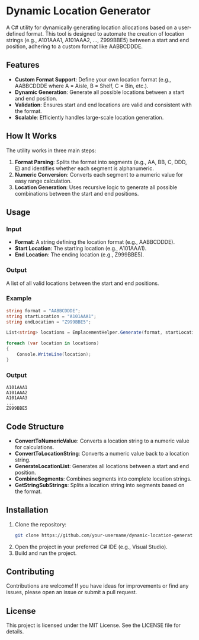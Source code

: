 
# Dynamic Location Generator

A C# utility for dynamically generating location allocations based on a user-defined format. This tool is designed to automate the creation of location strings (e.g., A101AAA1, A101AAA2, ..., Z999BBE5) between a start and end position, adhering to a custom format like AABBCDDDE.

## Features
- **Custom Format Support**: Define your own location format (e.g., AABBCDDDE where A = Aisle, B = Shelf, C = Bin, etc.).
- **Dynamic Generation**: Generate all possible locations between a start and end position.
- **Validation**: Ensures start and end locations are valid and consistent with the format.
- **Scalable**: Efficiently handles large-scale location generation.

## How It Works
The utility works in three main steps:
1. **Format Parsing**: Splits the format into segments (e.g., AA, BB, C, DDD, E) and identifies whether each segment is alphanumeric.
2. **Numeric Conversion**: Converts each segment to a numeric value for easy range calculation.
3. **Location Generation**: Uses recursive logic to generate all possible combinations between the start and end positions.

## Usage
### Input
- **Format**: A string defining the location format (e.g., AABBCDDDE).
- **Start Location**: The starting location (e.g., A101AAA1).
- **End Location**: The ending location (e.g., Z999BBE5).

### Output
A list of all valid locations between the start and end positions.

### Example
```csharp
string format = "AABBCDDDE";
string startLocation = "A101AAA1";
string endLocation = "Z999BBE5";

List<string> locations = EmplacementHelper.Generate(format, startLocation, endLocation);

foreach (var location in locations)
{
    Console.WriteLine(location);
}
```

### Output
```
A101AAA1
A101AAA2
A101AAA3
...
Z999BBE5
```

## Code Structure
- **ConvertToNumericValue**: Converts a location string to a numeric value for calculations.
- **ConvertToLocationString**: Converts a numeric value back to a location string.
- **GenerateLocationList**: Generates all locations between a start and end position.
- **CombineSegments**: Combines segments into complete location strings.
- **GetStringSubStrings**: Splits a location string into segments based on the format.

## Installation
1. Clone the repository:
    ```bash
    git clone https://github.com/your-username/dynamic-location-generator.git
    ```
2. Open the project in your preferred C# IDE (e.g., Visual Studio).
3. Build and run the project.

## Contributing
Contributions are welcome! If you have ideas for improvements or find any issues, please open an issue or submit a pull request.

## License
This project is licensed under the MIT License. See the LICENSE file for details.
